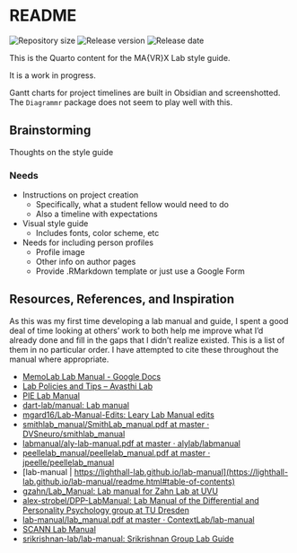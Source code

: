 README
================

![Repository
size](https://img.shields.io/github/repo-size/mavrxlab/manual.png)
![Release
version](https://img.shields.io/github/v/release/mavrxlab/manual?include_prereleases.png)
![Release
date](https://img.shields.io/github/release-date/mavrxlab/manual.png)

<!-- Do not edit README.md! Only edit _README.qmd. I'm assuming you're using RStudio for all of this.

All rendering and whatnot is done by Quarto. Just render this and it will create README.md. The book will render all types when built.

-->

This is the Quarto content for the MA{VR}X Lab style guide.

It is a work in progress.

Gantt charts for project timelines are built in Obsidian and
screenshotted. The `Diagrammr` package does not seem to play well with
this.

## Brainstorming

Thoughts on the style guide

### Needs

- Instructions on project creation
  - Specifically, what a student fellow would need to do
  - Also a timeline with expectations
- Visual style guide
  - Includes fonts, color scheme, etc
- Needs for including person profiles
  - Profile image
  - Other info on author pages
  - Provide .RMarkdown template or just use a Google Form

## Resources, References, and Inspiration

As this was my first time developing a lab manual and guide, I spent a
good deal of time looking at others’ work to both help me improve what
I’d already done and fill in the gaps that I didn’t realize existed.
This is a list of them in no particular order. I have attempted to cite
these throughout the manual where appropriate.

- [MemoLab Lab Manual - Google
  Docs](https://docs.google.com/document/d/1L1DhF3gKZKVGb_MDEmdqvBwm5thWiqyMy8AS_kzJnSM/edit#)
- [Lab Policies and Tips – Avasthi
  Lab](http://www.avasthilab.org/lab-policies-and-tips/)
- [PIE Lab Manual](https://pie-lab.github.io/manual/)
- [dart-lab/manual: Lab manual](https://github.com/dart-lab/manual)
- [mgard16/Lab-Manual-Edits: Leary Lab Manual
  edits](https://github.com/mgard16/Lab-Manual-Edits)
- [smithlab_manual/SmithLab_manual.pdf at master ·
  DVSneuro/smithlab_manual](https://github.com/DVSneuro/smithlab_manual/blob/master/SmithLab_manual.pdf)
- [labmanual/aly-lab-manual.pdf at master ·
  alylab/labmanual](https://github.com/alylab/labmanual/blob/master/aly-lab-manual.pdf)
- [peellelab_manual/peellelab_manual.pdf at master ·
  jpeelle/peellelab_manual](https://github.com/jpeelle/peellelab_manual/blob/master/peellelab_manual.pdf)
- [lab-manual \|
  https://lighthall-lab.github.io/lab-manual](https://lighthall-lab.github.io/lab-manual/readme.html#table-of-contents)
- [gzahn/Lab_Manual: Lab manual for Zahn Lab at
  UVU](https://github.com/gzahn/Lab_Manual#09-reading-list)
- [alex-strobel/DPP-LabManual: Lab Manual of the Differential and
  Personality Psychology group at TU
  Dresden](https://github.com/alex-strobel/DPP-LabManual)
- [lab-manual/lab_manual.pdf at master ·
  ContextLab/lab-manual](https://github.com/ContextLab/lab-manual/blob/master/lab_manual.pdf)
- [SCANN Lab Manual](https://scann-lab.github.io/Lab_Manual/)
- [srikrishnan-lab/lab-manual: Srikrishnan Group Lab
  Guide](https://github.com/srikrishnan-lab/lab-manual)
